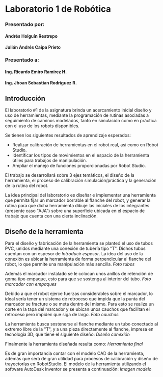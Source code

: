 # Laboratorio 1 de Robótica
### Presentado por:
#### Andrés Holguín Restrepo 
#### Julián Andrés Caipa Prieto
### Presentado a: 
#### Ing. Ricardo Emiro Ramírez H.
#### Ing. Jhoan Sebastian Rodriguez R.

## Introducción 
El laboratorio #1 de la asignatura brinda un acercamiento inicial diseño y uso de herramientas, mediante la programación de rutinas asociadas a seguimiento de caminos modelados, tanto en simulación como en práctica con el uso de los robots disponibles. 

Se tienen los siguientes resultados de aprendizaje esperados:
- Realizar calibración de herramientas en el robot real, así como en Robot Studio.
- Identificar los tipos de movimientos en el espacio de la herramienta útiles para trabajos de manipulación.
- Ampliar el manejo de funciones proporcionadas por Robot Studio.

El trabajo se desarrollará sobre 3 ejes temáticos, el diseño de la herramienta, el proceso de calibración simulación/práctica y la generación de la rutina del robot. 

La idea principal del laboratorio es diseñar e implementar una herramienta que permita fijar un marcador borrable al flanche del robot, y generar la rutina para que dicha herramienta dibuje las iniciales de los integrantes (presente caso "AJA") sobre una superficie ubicada en el espacio de trabajo que cuenta con una cierta inclinación. 

## Diseño de la herramienta
Para el diseño y fabricación de la herramienta se planteó el uso de tubos PVC, unidos mediante una conexión de tubería tipo "T". Dichos tubos cuentan con un espesor de *Introducir espesor*. La idea del uso de la conexión es ubicar la herramienta de forma perpendicular al flanche del robot, lo que permite una manipulación más sencilla. 
*Foto tubos*

Además el marcador instalado se le colocan unos anillos de retención de goma tipo empaque, esto para que se sostenga al interior del tubo. 
*Foto marcador con empaques*

Debido a que el robot ejerce fuerzas considerables sobre el marcador, lo ideal sería tener un sistema de retroceso que impida que la punta del marcador se fracture o se meta dentro del mismo. Para esto se realiza un corte en la tapa del marcador y se ubican unos cauchos que facilitan el retroceso pero impiden que siga de largo.
*Foto cauchos*

La herramienta busca sostenerse al flanche mediante un tubo conectado al extremo libre de la "T", y a una pieza directamente al flanche, impresa en tecnología 3D, que tiene el siguiente diseño:
*Diseño conexión*

Finalmente la herramienta diseñada resulta como:
*Herramienta final*

Es de gran importancia contar con el modelo CAD de la herramienta, además que será de gran utilidad para procesos de calibración y diseño de trayectorías en RobotStudio. El modelo de la herramienta utilizando el software AutoDesk Inventor se presenta a continuación:
*Imagen modelo*

